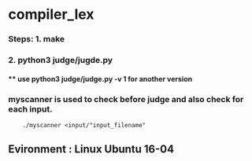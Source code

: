 # compiler_lex

### Steps:  1. make
###         2. python3 judge/jugde.py
#### ** use python3 judge/judge.py -v 1 for another version

### myscanner is used to check before judge and also check for each input.
        ./myscanner <input/"input_filename"
      
## Evironment : Linux Ubuntu 16-04



